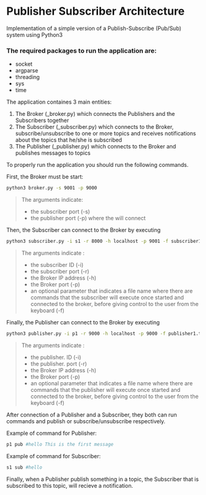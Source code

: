 # Publisher Subscriber Architecture

Implementation of a simple version of a Publish-Subscribe (Pub/Sub) system using Python3

### The required packages to run the application are:

- socket
- argparse
- threading
- sys
- time

The application containes 3 main entities:

1. The Broker (\_broker.py) which connects the Publishers and the Subscribers together
2. The Subscriber (\_subscriber.py) which connects to the Broker, subscribe/unsubscribe to one or more topics and receives notifications about the topics that he/she is subscribed
3. The Publisher (\_publisher.py) which connects to the Broker and publishes messages to topics

To properly run the application you should run the following commands.

First, the Broker must be start:

```sh
python3 broker.py -s 9001 -p 9000
```

> The arguments indicate:
>
> - the subscriber port (-s)
> - the publisher port (-p) where the will connect

Then, the Subscriber can connect to the Broker by executing

```sh
python3 subscriber.py -i s1 -r 8000 -h localhost -p 9001 -f subscriber1.txt
```

> The arguments indicate :
>
> - the subscriber ID (-i)
> - the subscriber port (-r)
> - the Broker IP address (-h)
> - the Broker port (-p)
> - an optional parameter that indicates a file name where there are commands that the subscriber will execute once started and connected to the broker, before giving control to the user from the keyboard (-f)

Finally, the Publisher can connect to the Broker by executing

```sh
python3 publisher.py -i p1 -r 9000 -h localhost -p 9000 -f publisher1.txt
```

> The arguments indicate :
>
> - the publisher. ID (-i)
> - the publisher. port (-r)
> - the Broker IP address (-h)
> - the Broker port (-p)
> - an optional parameter that indicates a file name where there are commands that the publisher will execute once started and connected to the broker, before giving control to the user from the keyboard (-f)

After connection of a Publisher and a Subscriber, they both can run commands and publish or subscribe/unsubscribe respectively.

Example of command for Publisher:

```sh
p1 pub #hello This is the first message
```

Example of command for Subscriber:

```sh
s1 sub #hello
```

Finally, when a Publisher publish something in a topic, the Subscriber that is subscribed to this topic, will recieve a notification.
